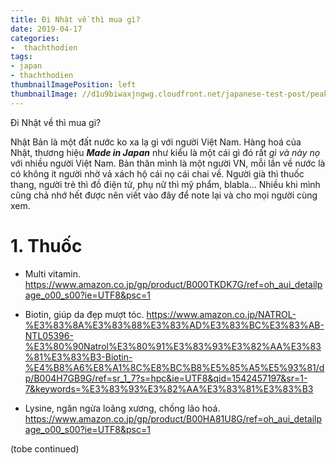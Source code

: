 ```yaml
---
title: Đi Nhật về thì mua gì?
date: 2019-04-17
categories:
-  thachthodien
tags:
- japan
- thachthodien
thumbnailImagePosition: left
thumbnailImage: //d1u9biwaxjngwg.cloudfront.net/japanese-test-post/peak-140.jpg
---
```

Đi Nhật về thì mua gì?
<!--more-->

Nhật Bản là một đất nước ko xa lạ gì với người Việt Nam. Hàng hoá của Nhật, thương hiệu ***Made in Japan*** như kiểu là một cái gì đó rất *gì và này nọ* với nhiều người Việt Nam. Bản thân mình là một người VN, mỗi lần về nước là có không ít người nhờ vả xách hộ cái nọ cái chai về. Người già thì thuốc thang, người trẻ thì đồ điện tử, phụ nữ thì mỹ phẩm, blabla... Nhiều khi mình cũng chả nhớ hết được nên viết vào đây để note lại và cho mọi người cùng xem.

# 1. Thuốc

* Multi vitamin.
https://www.amazon.co.jp/gp/product/B000TKDK7G/ref=oh_aui_detailpage_o00_s00?ie=UTF8&psc=1

* Biotin, giúp da đẹp mượt tóc.
https://www.amazon.co.jp/NATROL-%E3%83%8A%E3%83%88%E3%83%AD%E3%83%BC%E3%83%AB-NTL05396-%E3%80%90Natrol%E3%80%91%E3%83%93%E3%82%AA%E3%83%81%E3%83%B3-Biotin-%E4%B8%A6%E8%A1%8C%E8%BC%B8%E5%85%A5%E5%93%81/dp/B004H7GB9G/ref=sr_1_7?s=hpc&ie=UTF8&qid=1542457197&sr=1-7&keywords=%E3%83%93%E3%82%AA%E3%83%81%E3%83%B3

* Lysine, ngăn ngừa loãng xương, chống lão hoá.
https://www.amazon.co.jp/gp/product/B00HA81U8G/ref=oh_aui_detailpage_o00_s00?ie=UTF8&psc=1

(tobe continued)
